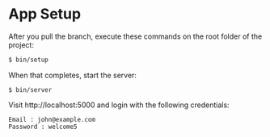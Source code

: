 # App Setup

After you pull the branch, execute these commands on the root folder of the project:

```bash
$ bin/setup
```

When that completes, start the server:

```text
$ bin/server
```

Visit http://localhost:5000 and login with the following credentials:

```text
Email : john@example.com
Password : welcome5
```

